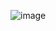 ![image](https://user-images.githubusercontent.com/29488124/118736022-f17a1300-b817-11eb-964c-d78c1f4bded7.png)
